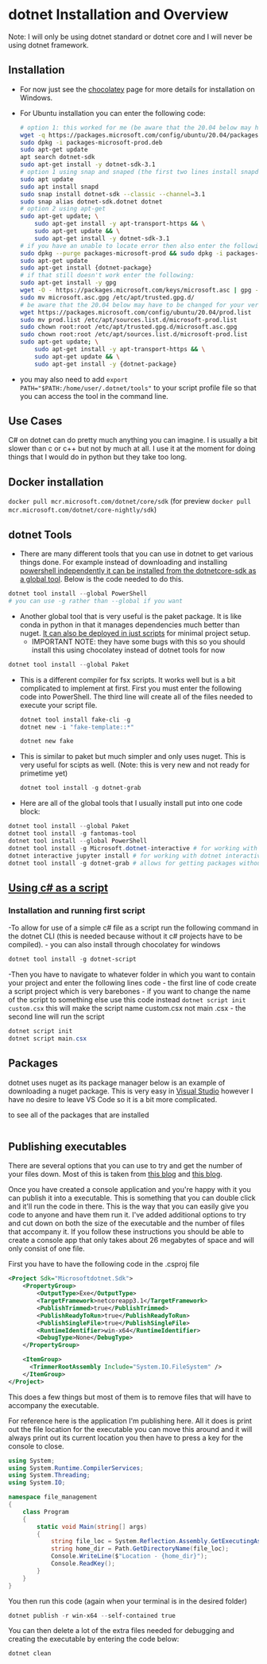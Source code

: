 # dotnet Installation and Overview

Note: I will only be using dotnet standard or dotnet core and I will never be using dotnet framework.

## Installation

- For now just see the [chocolatey](../../other_software/windows_program_instructions/chocolatey.md) page for more details for installation on Windows.
- For Ubuntu installation you can enter the following code:

    ```sh
    # option 1: this worked for me (be aware that the 20.04 below may have to be changed for your version of ubuntu)
    wget -q https://packages.microsoft.com/config/ubuntu/20.04/packages-microsoft-prod.deb -O packages-microsoft-prod.deb
    sudo dpkg -i packages-microsoft-prod.deb
    sudo apt-get update
    apt search dotnet-sdk
    sudo apt-get install -y dotnet-sdk-3.1
    # option 1 using snap and snaped (the first two lines install snapd if required)
    sudo apt update
    sudo apt install snapd
    sudo snap install dotnet-sdk --classic --channel=3.1
    sudo snap alias dotnet-sdk.dotnet dotnet
    # option 2 using apt-get
    sudo apt-get update; \
        sudo apt-get install -y apt-transport-https && \
        sudo apt-get update && \
        sudo apt-get install -y dotnet-sdk-3.1
    # if you have an unable to locate error then also enter the following:
    sudo dpkg --purge packages-microsoft-prod && sudo dpkg -i packages-microsoft-prod.deb
    sudo apt-get update
    sudo apt-get install {dotnet-package}
    # if that still doesn't work enter the following:
    sudo apt-get install -y gpg
    wget -O - https://packages.microsoft.com/keys/microsoft.asc | gpg --dearmor -o microsoft.asc.gpg
    sudo mv microsoft.asc.gpg /etc/apt/trusted.gpg.d/
    # be aware that the 20.04 below may have to be changed for your version of ubuntu
    wget https://packages.microsoft.com/config/ubuntu/20.04/prod.list
    sudo mv prod.list /etc/apt/sources.list.d/microsoft-prod.list
    sudo chown root:root /etc/apt/trusted.gpg.d/microsoft.asc.gpg
    sudo chown root:root /etc/apt/sources.list.d/microsoft-prod.list
    sudo apt-get update; \
        sudo apt-get install -y apt-transport-https && \
        sudo apt-get update && \
        sudo apt-get install -y {dotnet-package}
    ```

- you may also need to add `export PATH="$PATH:/home/user/.dotnet/tools"` to your script profile file so that you can access the tool in the command line.

## Use Cases

C# on dotnet can do pretty much anything you can imagine. I is usually a bit slower than c or c++ but not by much at all. I use it at the moment for doing things that I would do in python but they take too long.

## Docker installation

`docker pull mcr.microsoft.com/dotnet/core/sdk` (for preview `docker pull mcr.microsoft.com/dotnet/core-nightly/sdk`)

## dotnet Tools

- There are many different tools that you can use in dotnet to get various things done. For example instead of downloading and installing [powershell independently it can be installed from the dotnetcore-sdk as a global tool](https://www.hanselman.com/blog/InstallingPowerShellWithOneLineAsANETCoreGlobalTool.aspx). Below is the code needed to do this.

```PowerShell
dotnet tool install --global PowerShell
# you can use -g rather than --global if you want
```

- Another global tool that is very useful is the paket package. It is like conda in python in that it manages dependencies much better than nuget. [It can also be deployed in just scripts](https://fsprojects.github.io/Paket/reference-from-repl.html) for minimal project setup.
    - IMPORTANT NOTE: they have some bugs with this so you should install this using chocolatey instead of dotnet tools for now

```PowerShell
dotnet tool install --global Paket
```

- This is a different compiler for fsx scripts. It works well but is a bit complicated to implement at first. First you must enter the following code into PowerShell. The third line will create all of the files needed to execute your script file.

    ```PowerShell
    dotnet tool install fake-cli -g
    dotnet new -i "fake-template::*"

    dotnet new fake
    ```


- This is similar to paket but much simpler and only uses nuget. This is very useful for scipts as well. (Note: this is very new and not ready for primetime yet)

    ```PowerShell
    dotnet tool install -g dotnet-grab
    ```

- Here are all of the global tools that I usually install put into one code block:

```PowerShell
dotnet tool install --global Paket
dotnet tool install -g fantomas-tool
dotnet tool install --global PowerShell
dotnet tool install -g Microsoft.dotnet-interactive # for working with dotnet interactive which is jupyter for dotnet
dotnet interactive jupyter install # for working with dotnet interactive which is jupyter for dotnet
dotnet tool install -g dotnet-grab # allows for getting packages without setting up a project file
```

<!-- ## Creating a simple console application

Creating a console app is very simple but it gets pretty complicated thereafter. First you navigate to the folder you want to  -->

## [Using c# as a script](https://github.com/filipw/dotnet-script/blob/master/README.md)

### Installation and running first script

-To allow for use of a simple c# file as a script run the following command in the dotnet CLI (this is needed because without it c# projects have to be compiled).
    - you can also install through chocolatey for windows

```PowerShell
dotnet tool install -g dotnet-script
```

-Then you have to navigate to whatever folder in which you want to contain your project and enter the following lines code
    - the first line of code create a script project which is very barebones
        - if you want to change the name of the script to something else use this code instead `dotnet script init custom.csx` this will make the script name custom.csx not main .csx
    - the second line will run the script

```PowerShell
dotnet script init
dotnet script main.csx
```

## Packages

dotnet uses nuget as its package manager below is an example of downloading a nuget package. This is very easy in [Visual Studio](https://visualstudio.microsoft.com/vs/) however I have no desire to leave VS Code so it is a bit more complicated.

to see all of the packages that are installed

```PowerShell

```

## Publishing executables

There are several options that you can use to try and get the number of your files down. Most of this is taken from [this blog](https://www.hanselman.com/blog/MakingATinyNETCore30EntirelySelfcontainedSingleExecutable.aspx) and [this blog](https://blog.magnusmontindotnet/2019/09/22/single-file-exes-in-net-core/).

Once you have created a console application and you're happy with it you can publish it into a executable. This is something that you can double click and it'll run the code in there. This is the way that you can easily give you code to anyone and have them run it. I've added additional options to try and cut down on both the size of the executable and the number of files that accompany it. If you follow these instructions you should be able to create a console app that only takes about 26 megabytes of space and will only consist of one file.

First you have to have the following code in the .csproj file

```xml
<Project Sdk="Microsoftdotnet.Sdk">
    <PropertyGroup>
        <OutputType>Exe</OutputType>
        <TargetFramework>netcoreapp3.1</TargetFramework>
        <PublishTrimmed>true</PublishTrimmed>
        <PublishReadyToRun>true</PublishReadyToRun>
        <PublishSingleFile>true</PublishSingleFile>
        <RuntimeIdentifier>win-x64</RuntimeIdentifier>
        <DebugType>None</DebugType>
    </PropertyGroup>

    <ItemGroup>
      <TrimmerRootAssembly Include="System.IO.FileSystem" />
    </ItemGroup>
</Project>
```

This does a few things but most of them is to remove files that will have to accompany the executable.

For reference here is the application I'm publishing here. All it does is print out the file location for the executable you can move this around and it will always print out its current location you then have to press a key for the console to close.

```c#
using System;
using System.Runtime.CompilerServices;
using System.Threading;
using System.IO;

namespace file_management
{
    class Program
    {
        static void Main(string[] args)
        {
            string file_loc = System.Reflection.Assembly.GetExecutingAssembly().Location;
            string home_dir = Path.GetDirectoryName(file_loc);
            Console.WriteLine($"Location - {home_dir}");
            Console.ReadKey();
        }
    }
}
```

You then run this code (again when your terminal is in the desired folder)

```PowerShell
dotnet publish -r win-x64 --self-contained true
```

You can then delete a lot of the extra files needed for debugging and creating the executable by entering the code below:

```PowerShell
dotnet clean
```
